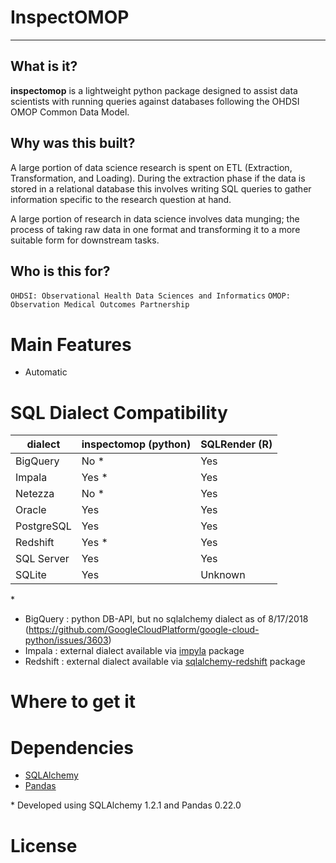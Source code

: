 # InspectOMOP

---

## What is it?

**inspectomop** is a lightweight python package designed to assist data scientists with running queries against databases following the OHDSI OMOP Common Data Model.  

## Why was this built?

A large portion of data science research is spent on ETL (Extraction, Transformation, and Loading).  During the extraction phase if the data is stored in a relational database this involves writing SQL queries to gather information specific to the research question at hand.  

A large portion of research in data science involves data munging; the process of taking raw data in one format and transforming it to a more suitable form for downstream tasks.  

## Who is this for?



`OHDSI: Observational Health Data Sciences and Informatics`
`OMOP: Observation Medical Outcomes Partnership` 
# Main Features

- Automatic 

# SQL Dialect Compatibility

| dialect | inspectomop (python) | SQLRender (R) | 
| ----  | ---                   | ---       |
| BigQuery | No \* | Yes |
| Impala | Yes \* | Yes |
| Netezza | No \* | Yes |
| Oracle | Yes | Yes |
| PostgreSQL | Yes | Yes |
| Redshift | Yes \* | Yes
| SQL Server | Yes | Yes |
| SQLite | Yes | Unknown  |

\* 
- BigQuery : python DB-API, but no sqlalchemy dialect as of 8/17/2018 (https://github.com/GoogleCloudPlatform/google-cloud-python/issues/3603)
- Impala : external dialect available via [impyla](https://pypi.org/project/impyla/) package
- Redshift : external dialect available via [sqlalchemy-redshift](https://pypi.org/project/sqlalchemy-redshift/) package


# Where to get it

# Dependencies
- [SQLAlchemy](https://www.sqlalchemy.org) 
- [Pandas](https://pandas.pydata.org)

\* Developed using SQLAlchemy 1.2.1 and Pandas 0.22.0

# License


